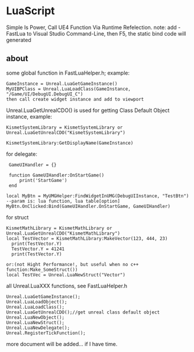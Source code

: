 # LuaScript
Simple Is Power, Call UE4 Function Via Runtime Refelection.
note: add -FastLua to Visual Studio Command-Line, then F5, the static bind code will generated 


## about
  
  some global function in FastLuaHelper.h; example:
  
    GameInstance = Unreal.LuaGetGameInstance()
    MyUIBPClass = Unreal.LuaLoadClass(GameInstance, "/Game/UI/DebugUI.DebugUI_C")
    then call create widget instance and add to viewport
  
  Unreal.LuaGetUnrealCDO() is used for getting Class Default Object instance, example: 
  
    KismetSystemLibrary = KismetSystemLibrary or Unreal.LuaGetUnrealCDO("KismetSystemLibrary")
    
    KismetSystemLibrary:GetDisplayName(GameInstance)
    
   
 for delegate:
 
     GameUIHandler = {} 
     
     function GameUIHandler:OnStartGame()
         print('StartGame')
     end
     
    local MyBtn = MyUMGHelper:FindWidgetInUMG(DebugUIInstance, "TestBtn")
    --param is: lua function, lua table[option]
    MyBtn.OnClicked:Bind(GameUIHandler.OnStartGame, GameUIHandler)
    
 for struct 
 
    KismetMathLibrary = KismetMathLibrary or Unreal.LuaGetUnrealCDO("KismetMathLibrary")
    local TestVector = KismetMathLibrary:MakeVector(123, 444, 23)
	  print(TestVector.Y)
	  TestVector.Y = 41241
	  print(TestVector.Y)
	  
    or:(not Hight Performance!, but useful when no c++ function:Make_SomeStruct())
    local TestVec = Unreal.LuaNewStruct("Vector")
      
all Unreal.LuaXXX functions, see FastLuaHelper.h

    Unreal.LuaGetGameInstance();
    Unreal.LuaLoadObject();
    Unreal.LuaLoadClass();
    Unreal.LuaGetUnrealCDO();//get unreal class default object
    Unreal.LuaNewObject();
    Unreal.LuaNewStruct();
    Unreal.LuaNewDelegate();
    Unreal.RegisterTickFunction();
	
more document will be added... if I have time.
    
